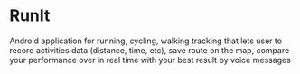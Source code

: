 # RunIt

Android application for running, cycling, walking tracking that lets user to record activities data (distance, time, etc),
 save route on the map, compare your performance over in real time with your best result by voice messages
